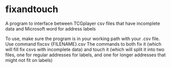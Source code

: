 # fixandtouch
A program to interface between TCGplayer csv files that have incomplete data and Microsoft word for address labels


To use, make sure the program is in your working path with your .csv file.
Use command fixcsv {FILENAME}.csv
The commands to both fix it (which will fill fix csvs with incomplete data) and touch it (which will split it into two files, one for regular addresses for labels, and one for longer addresses that might not fit on labels)
